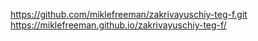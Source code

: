 https://github.com/miklefreeman/zakrivayuschiy-teg-f.git
https://miklefreeman.github.io/zakrivayuschiy-teg-f/
